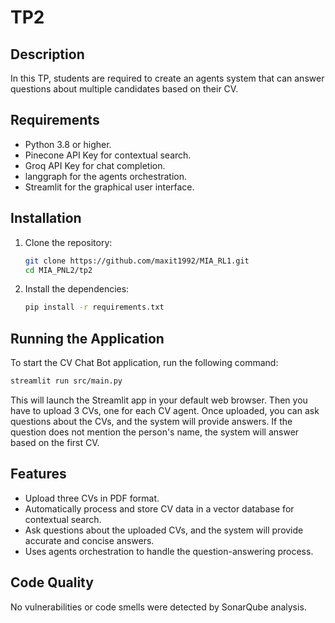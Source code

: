 # TP2

## Description

In this TP, students are required to create an agents system that can answer questions about multiple candidates based
on their CV.

## Requirements

- Python 3.8 or higher.
- Pinecone API Key for contextual search.
- Groq API Key for chat completion.
- langgraph for the agents orchestration.
- Streamlit for the graphical user interface.

## Installation

1. Clone the repository:
    ```sh
    git clone https://github.com/maxit1992/MIA_RL1.git
    cd MIA_PNL2/tp2
    ```

2. Install the dependencies:
    ```sh
    pip install -r requirements.txt
    ```

## Running the Application

To start the CV Chat Bot application, run the following command:

```sh
streamlit run src/main.py
```

This will launch the Streamlit app in your default web browser. Then you have to upload 3 CVs, one for each CV agent.
Once uploaded, you can ask questions about the CVs, and the system will provide answers.
If the question does not mention the person's name, the system will answer based on the first CV.

## Features

- Upload three CVs in PDF format.
- Automatically process and store CV data in a vector database for contextual search.
- Ask questions about the uploaded CVs, and the system will provide accurate and concise answers.
- Uses agents orchestration to handle the question-answering process.

## Code Quality

No vulnerabilities or code smells were detected by SonarQube analysis.